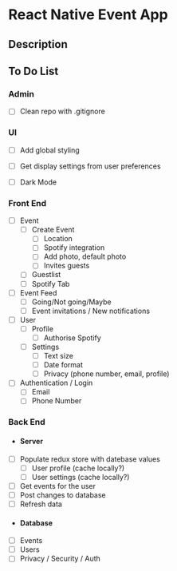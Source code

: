 # React Native Event App

## Description

## To Do List

### Admin

 - [ ] Clean repo with .gitignore 

### UI

- [ ] Add global styling
- [ ] Get display settings from user preferences
- [ ] Dark Mode


### Front End

- [ ] Event
  - [ ] Create Event
    - [ ] Location
    - [ ] Spotify integration
    - [ ] Add photo, default photo
    - [ ] Invites guests
  - [ ] Guestlist
  - [ ] Spotify Tab
- [ ] Event Feed
  - [ ] Going/Not going/Maybe
  - [ ] Event invitations / New notifications
- [ ] User
  - [ ] Profile
    - [ ] Authorise Spotify
  - [ ] Settings
    - [ ] Text size
    - [ ] Date format
    - [ ] Privacy (phone number, email, profile)
    
- [ ] Authentication / Login
  - [ ] Email
  - [ ] Phone Number

### Back End

 - #### Server
  - [ ] Populate redux store with datebase values
    - [ ] User profile (cache locally?)
    - [ ] User settings (cache locally?)
  - [ ] Get events for the user
  - [ ] Post changes to database
  - [ ] Refresh data

 - #### Database
  - [ ] Events
  - [ ] Users
  - [ ] Privacy / Security / Auth
